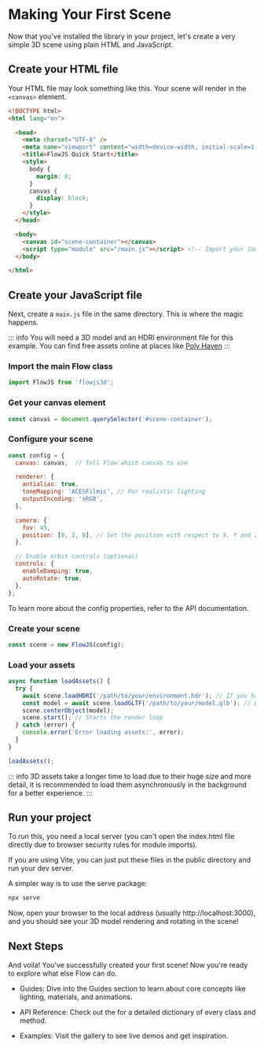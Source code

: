 # Making Your First Scene

Now that you've installed the library in your project, let's create a very simple 3D scene using plain HTML and JavaScript.

## Create your HTML file

Your HTML file may look something like this. Your scene will render in the `<canvas>` element.

``` html [HTML]
<!DOCTYPE html>
<html lang="en">

  <head>
    <meta charset="UTF-8" />
    <meta name="viewport" content="width=device-width, initial-scale=1.0" />
    <title>FlowJS Quick Start</title>
    <style>
      body {
        margin: 0;
      }
      canvas {
        display: block;
      }
    </style>
  </head>

  <body>
    <canvas id="scene-container"></canvas>
    <script type="module" src="/main.js"></script> <!-- Import your JavaScript file -->
  </body>

</html>
```

## Create your JavaScript file

Next, create a `main.js` file in the same directory. This is where the magic happens.

::: info You will need a 3D model and an HDRI environment file for this example. You can find free assets online at places like [Poly Haven](https://polyhaven.com/)
:::

### Import the main Flow class

``` javascript [JavaScript]
import FlowJS from 'flowjs3d';
```

### Get your canvas element

``` javascript [JavaScript]
const canvas = document.querySelector('#scene-container');
```

### Configure your scene

``` javascript [JavaScript]
const config = {
  canvas: canvas,  // Tell Flow which canvas to use

  renderer: {
    antialias: true,
    toneMapping: 'ACESFilmic', // For realistic lighting
    outputEncoding: 'sRGB',
  },

  camera: {
    fov: 45,
    position: [0, 2, 8], // Set the position with respect to X, Y and Z axes
  },

  // Enable orbit controls (optional)
  controls: {
    enableDamping: true,
    autoRotate: true,
  },
};
```
To learn more about the config properties, refer to the API documentation.

### Create your scene

``` javascript [JavaScript]
const scene = new FlowJS(config);
```

### Load your assets

``` javascript [JavaScript]
async function loadAssets() {
  try {
    await scene.loadHDRI('/path/to/your/environment.hdr'); // If you have an HDRI envirnoment with you
    const model = await scene.loadGLTF('/path/to/your/model.glb'); // Load your model
    scene.centerObject(model);
    scene.start(); // Starts the render loop
  } catch (error) {
    console.error('Error loading assets:', error);
  }
}

loadAssets();
```

::: info 3D assets take a longer time to load due to their huge size and more detail, it is recommended to load them asynchronously in the background for a better experience.
:::

## Run your project

To run this, you need a local server (you can't open the index.html file directly due to browser security rules for module imports).

If you are using Vite, you can just put these files in the public directory and run your dev server.

A simpler way is to use the serve package:

``` bash
npx serve
```

Now, open your browser to the local address (usually http://localhost:3000), and you should see your 3D model rendering and rotating in the scene!

## Next Steps
And voila! You've successfully created your first scene! Now you're ready to explore what else Flow can do.

- Guides: Dive into the Guides section to learn about core concepts like lighting, materials, and animations.

- API Reference: Check out the for a detailed dictionary of every class and method.

- Examples: Visit the gallery to see live demos and get inspiration.